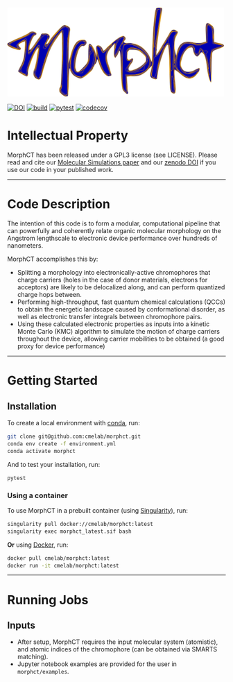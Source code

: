 [<img src=".github/logo.png" width="500">](https://github.com/cmelab/morphct)

[![DOI](https://zenodo.org/badge/100152281.svg)](https://zenodo.org/badge/latestdoi/100152281)
[![build](https://github.com/cmelab/morphct/actions/workflows/build.yml/badge.svg)](https://github.com/cmelab/morphct/actions/workflows/build.yml)
[![pytest](https://github.com/cmelab/morphct/actions/workflows/pytest.yml/badge.svg)](https://github.com/cmelab/morphct/actions/workflows/pytest.yml)
[![codecov](https://codecov.io/gh/cmelab/morphct/branch/master/graph/badge.svg?token=PhAfcr15av)](https://codecov.io/gh/cmelab/morphct)

# Intellectual Property #

MorphCT has been released under a GPL3 license (see LICENSE). Please read and cite our [Molecular Simulations paper](https://doi.org/10.1080/08927022.2017.1296958) and our [zenodo DOI](https://zenodo.org/badge/latestdoi/100152281) if you use our code in your published work.

---

# Code Description #

The intention of this code is to form a modular, computational pipeline that can powerfully and coherently relate organic molecular morphology on the Angstrom lengthscale to electronic device performance over hundreds of nanometers.

MorphCT accomplishes this by:

* Splitting a morphology into electronically-active chromophores that charge carriers (holes in the case of donor materials, electrons for acceptors) are likely to be delocalized along, and can perform quantized charge hops between.
* Performing high-throughput, fast quantum chemical calculations (QCCs) to obtain the energetic landscape caused by conformational disorder, as well as electronic transfer integrals between chromophore pairs.
* Using these calculated electronic properties as inputs into a kinetic Monte Carlo (KMC) algorithm to simulate the motion of charge carriers throughout the device, allowing carrier mobilities to be obtained (a good proxy for device performance)

---

# Getting Started #

## Installation ##

To create a local environment with [conda](https://docs.conda.io/en/latest/miniconda.html), run:

```bash
git clone git@github.com:cmelab/morphct.git
conda env create -f environment.yml
conda activate morphct
```

And to test your installation, run:

```
pytest
```

### Using a container
To use MorphCT in a prebuilt container (using [Singularity](https://singularity.lbl.gov/)), run:
```bash
singularity pull docker://cmelab/morphct:latest
singularity exec morphct_latest.sif bash
```

**Or** using [Docker](https://docs.docker.com/), run:
```bash
docker pull cmelab/morphct:latest
docker run -it cmelab/morphct:latest
```

---

# Running Jobs #

## Inputs ##

* After setup, MorphCT requires the input molecular system (atomistic), and atomic indices of the chromophore (can be obtained via SMARTS matching).
* Jupyter notebook examples are provided for the user in `morphct/examples`.
